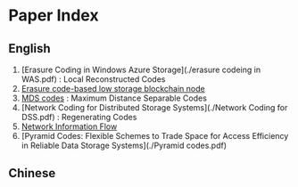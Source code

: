 # Paper Index

## English

1. [Erasure Coding in Windows Azure Storage](./erasure codeing in WAS.pdf) : Local Reconstructed Codes
2. [Erasure code-based low storage blockchain node](./Erasure_CodeBased_Low_Storage_Blockchain_Node.pdf)
3. [MDS codes](./MDS-codes-1977.pdf) : Maximum Distance Separable Codes
4. [Network Coding for Distributed Storage Systems](./Network Coding for DSS.pdf) : Regenerating Codes
5. [Network Information Flow](./Network_Information_Flow_Ahlswede.pdf)
6. [Pyramid Codes: Flexible Schemes to Trade Space for Access Efficiency in Reliable Data Storage Systems](./Pyramid codes.pdf)

## Chinese

